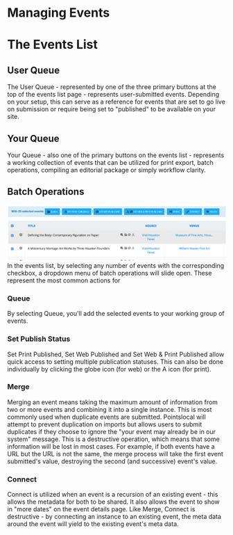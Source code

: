 # Managing Events

# The Events List
## User Queue
The User Queue - represented by one of the three primary buttons at the top of the events list page - represents user-submitted events.  Depending on your setup, this can serve as a reference for events that are set to go live on submission or require being set to "published" to be available on your site.

## Your Queue
Your Queue - also one of the primary buttons on the events list - represents a working collection of events that can be utilized for print export, batch operations, compiling an editorial package or simply workflow clarity.

## Batch Operations
![Managing Multiple Images](img/events_events_multi.png)
In the events list, by selecting any number of events with the corresponding checkbox, a dropdown menu of batch operations will slide open.  These represent the most common actions for

### Queue
By selecting Queue, you'll add the selected events to your working group of events.

### Set Publish Status
Set Print Published, Set Web Published and Set Web & Print Published allow quick access to setting multiple publication statuses.  This can also be done individually by clicking the globe icon (for web) or the A icon (for print).

### Merge
Merging an event means taking the maximum amount of information from two or more events and combining it into a single instance.  This is most commonly used when duplicate events are submitted.  Pointslocal will attempt to prevent duplication on imports but allows users to submit duplicates if they choose to ignore the "your event may already be in our system" message.  This is a destructive operation, which means that some information will be lost in most cases.  For example, if both events have a URL but the URL is not the same, the merge process will take the first event submitted's value, destroying the second (and successive) event's value.

### Connect
Connect is utilized when an event is a recursion of an existing event - this allows the metadata for both to be shared.  It also allows the event to show in "more dates" on the event details page.  Like Merge, Connect is destructive - by connecting an instance to an existing event, the meta data around the event will yield to the existing event's meta data.